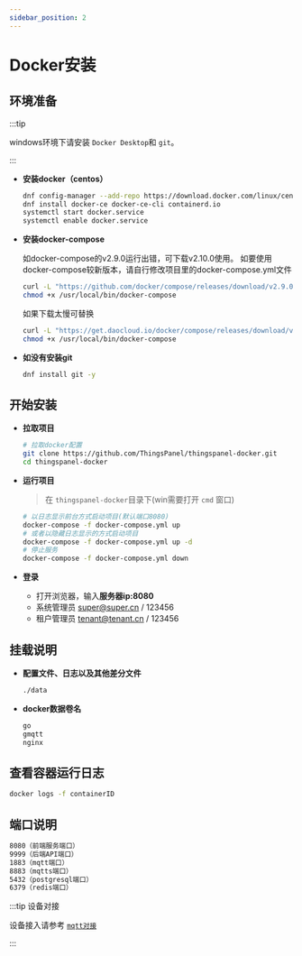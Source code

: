 ```yaml
---
sidebar_position: 2
---
```

# Docker安装

## 环境准备

:::tip

windows环境下请安装 `Docker Desktop`和 `git`。

:::

- **安装docker（centos）**

  ```bash
  dnf config-manager --add-repo https://download.docker.com/linux/centos/docker-ce.repo
  dnf install docker-ce docker-ce-cli containerd.io
  systemctl start docker.service
  systemctl enable docker.service
  ```
- **安装docker-compose**

  

  如docker-compose的v2.9.0运行出错，可下载v2.10.0使用。
  如要使用docker-compose较新版本，请自行修改项目里的docker-compose.yml文件



  ```bash
  curl -L "https://github.com/docker/compose/releases/download/v2.9.0/docker-compose-$(uname -s)-$(uname -m)" -o /usr/local/bin/docker-compose
  chmod +x /usr/local/bin/docker-compose
  ```

  如果下载太慢可替换

  ```bash
  curl -L "https://get.daocloud.io/docker/compose/releases/download/v2.9.0/docker-compose-$(uname -s)-$(uname -m)" -o /usr/local/bin/docker-compose
  chmod +x /usr/local/bin/docker-compose
  ```

- **如没有安装git**

  ```bash
  dnf install git -y
  ```

## 开始安装

- **拉取项目**

  ```bash
  # 拉取docker配置
  git clone https://github.com/ThingsPanel/thingspanel-docker.git
  cd thingspanel-docker
  ```
- **运行项目**

  > 在 `thingspanel-docker`目录下(win需要打开 `cmd` 窗口)
  >

  ```bash
  # 以日志显示前台方式启动项目(默认端口8080)
  docker-compose -f docker-compose.yml up
  # 或者以隐藏日志显示的方式启动项目
  docker-compose -f docker-compose.yml up -d
  # 停止服务
  docker-compose -f docker-compose.yml down
  ```
- **登录**

  - 打开浏览器，输入**服务器ip:8080**
  - 系统管理员 super@super.cn / 123456
  - 租户管理员 tenant@tenant.cn / 123456

## 挂载说明

- **配置文件、日志以及其他差分文件**

  ```bash
  ./data
  ```
- **docker数据卷名**

  ```bash
  go
  gmqtt
  nginx
  ```

## 查看容器运行日志

```bash
docker logs -f containerID
```

## 端口说明

```bash
8080（前端服务端口）
9999（后端API端口）
1883（mqtt端口）
8883（mqtts端口）
5432（postgresql端口）
6379（redis端口）
```

:::tip 设备对接

设备接入请参考
[`mqtt对接`](../device-connect/mqtt)

:::

